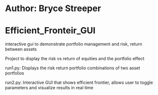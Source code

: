 # Author: Bryce Streeper



# Efficient_Fronteir_GUI
interactive gui to demonstrate portfolio management and risk, return between assets

Project to display the risk vs return of equities and the portfolio effect

run1.py: Displays the risk return portfolio combinations of two asset portfolios

run2.py: Interactive GUI that shows efficient frontier, allows user to toggle parameters and visualize results in real time
